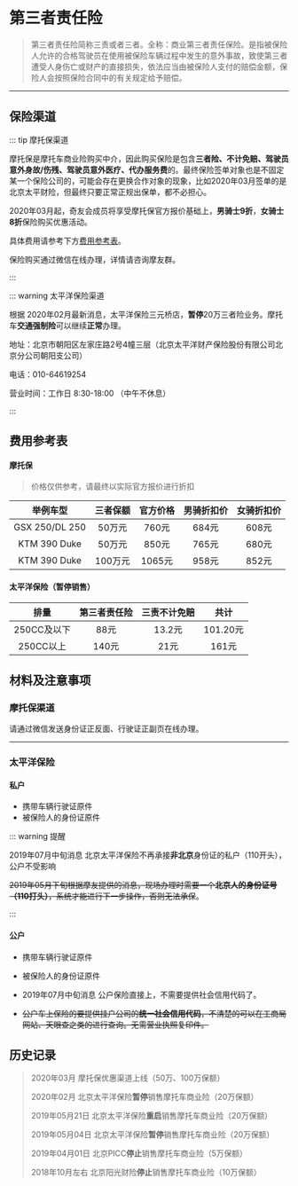 # 第三者责任险

> 第三者责任险简称三责或者三者。全称：商业第三者责任保险。是指被保险人允许的合格驾驶员在使用被保险车辆过程中发生的意外事故，致使第三者遭受人身伤亡或财产的直接损失，依法应当由被保险人支付的赔偿金额，保险人会按照保险合同中的有关规定给予赔偿。

----
## 保险渠道

:::  tip 摩托保渠道

摩托保是摩托车商业险购买中介，因此购买保险是包含**三者险、不计免赔、驾驶员意外身故/伤残、驾驶员意外医疗、代办服务费**的。最终保险签单对象也是不固定某一个保险公司的，可能会存在更换合作对象的现象，比如2020年03月签单的是北京太平财险，但最终只要正常正规出保单，都不必担心。

2020年03月起，奇友会成员将享受摩托保官方报价基础上，**男骑士9折**，**女骑士8折**保险购买优惠活动。

具体费用请参考下方[费用参考表](#%E6%91%A9%E6%89%98%E4%BF%9D)。

保险购买通过微信在线办理，详情请咨询摩友群。

:::

::: warning 太平洋保险渠道

根据 2020年02月最新消息，太平洋保险三元桥店，**暂停**20万三者险业务。摩托车**交通强制险**可以继续**正常**办理。

地址：北京市朝阳区左家庄路2号4幢三层（北京太平洋财产保险股份有限公司北京分公司朝阳支公司）

电话：010-64619254

营业时间：工作日 8:30-18:00 （中午不休息）

:::

## 费用参考表

#### 摩托保

> 价格仅供参考，请最终以实际官方报价进行折扣

|    举例车型    | 三者保额 | 官方价格 | 男骑折扣价 | 女骑折扣价 |
| :------------: | :------: | :------: | :--------: | :--------: |
| GSX 250/DL 250 |  50万元  |  760元   |   684元    |   608元    |
|  KTM 390 Duke  |  50万元  |  850元   |   765元    |   680元    |
|  KTM 390 Duke  | 100万元  |  1065元  |   958元    |   852元    |

#### 太平洋保险（暂停销售）
|    排量     | 第三者责任险 | 三责不计免赔 |   共计   |
| :---------: | :----------: | :----------: | :------: |
| 250CC及以下 |     88元     |    13.2元    | 101.20元 |
|  250CC以上  |    140元     |     21元     |  161元   |

## 材料及注意事项

### 摩托保渠道



请通过微信发送身份证正反面、行驶证正副页在线办理。

---

### 太平洋保险

#### 私户

- 携带车辆行驶证原件
- 被保险人的身份证原件

::: warning 提醒

2019年07月中旬消息 北京太平洋保险不再承接**非北京**身份证的私户（110开头），公户不受影响

~~2019年05月下旬根据摩友提供的消息，现场办理时需要一个**北京人的身份证号（110打头）**，系统才能进行下一步操作，否则无法承保~~。


:::

#### 公户
- 携带车辆行驶证原件
- 被保险人的身份证原件
- 2019年07月中旬消息 公户保险直接上，不需要提供社会信用代码了。

- ~~公户车上保险的要提供挂户公司的**统一社会信用代码**，不清楚的可以在工商局网站、天眼查之类的进行查询。无需营业执照复印件。~~

## 历史记录

> 2020年03月 摩托保优惠渠道上线（50万、100万保额）
> 
> 2020年02月 北京太平洋保险**暂停**销售摩托车商业险（20万保额）
> 
> 2019年05月21日 北京太平洋保险**重启**销售摩托车商业险（20万保额）
>
> 2019年05月04日 北京太平洋保险**暂停**销售摩托车商业险（20万保额）
>
> 2019年04月01日 北京PICC**停止**销售摩托车商业险（5万保额）
>
> 2018年10月左右 北京阳光财险**停止**销售摩托车商业险（10万保额）
